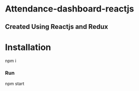 # Attendance-dashboard-reactjs

<h2>Created Using Reactjs and Redux</h2>

<h1>Installation</h3>
npm i
<h3> Run </h3>
npm start
